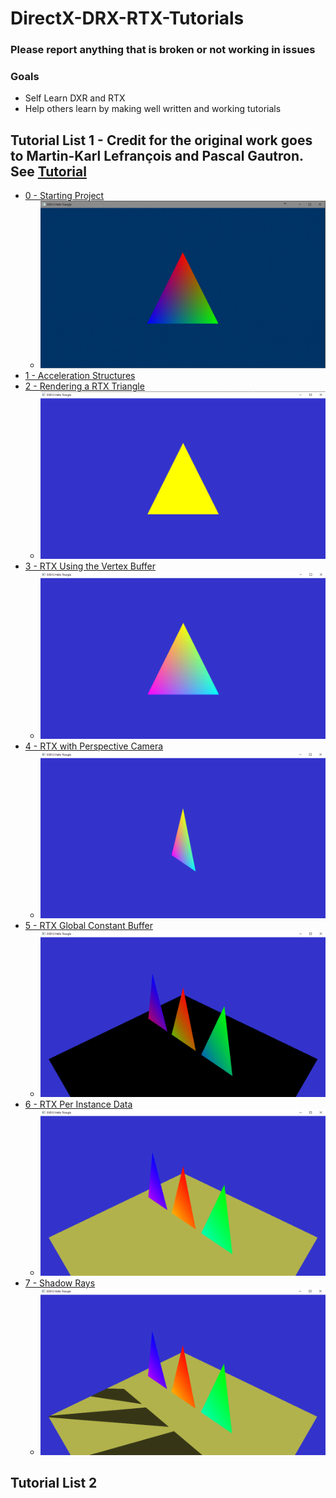 # DirectX-DRX-RTX-Tutorials

### Please report anything that is broken or not working in issues
### Goals
   * Self Learn DXR and RTX
   * Help others learn by making well written and working tutorials
## Tutorial List 1 - Credit for the original work goes to Martin-Karl Lefrançois and Pascal Gautron. See [Tutorial](https://developer.nvidia.com/rtx/raytracing/dxr/dx12-raytracing-tutorial-part-1)
* [0 - Starting Project](https://github.com/cpyburn/DirectX-RTX-Tutorials/tree/main/0%20-%20Starting%20Project)
    * ![](https://github.com/cpyburn/DirectX-RTX-Tutorials/blob/main/0%20-%20Starting%20Project/1.PNG)
* [1 - Acceleration Structures](https://github.com/cpyburn/DirectX-RTX-Tutorials/tree/main/1%20-%20Acceleration%20Structures)
* [2 - Rendering a RTX Triangle](https://github.com/cpyburn/DirectX-RTX-Tutorials/tree/main/2%20-%20Rendering%20a%20RTX%20Triangle)
    * ![](https://github.com/cpyburn/DirectX-RTX-Tutorials/blob/main/2%20-%20Rendering%20a%20RTX%20Triangle/14.1.PNG)
* [3 - RTX Using the Vertex Buffer](https://github.com/cpyburn/DirectX-RTX-Tutorials/tree/main/3%20-%20RTX%20Using%20the%20Vertex%20Buffer)
    * ![](https://github.com/cpyburn/DirectX-RTX-Tutorials/blob/main/3%20-%20RTX%20Using%20the%20Vertex%20Buffer/17.1.PNG)
* [4 - RTX with Perspective Camera](https://github.com/cpyburn/DirectX-RTX-Tutorials/tree/main/4%20-%20RTX%20with%20Perspective%20Camera)
   * ![](https://github.com/cpyburn/DirectX-RTX-Tutorials/blob/main/4%20-%20RTX%20with%20Perspective%20Camera/18.9.PNG)
* [5 - RTX Global Constant Buffer](https://github.com/cpyburn/DirectX-RTX-Tutorials/tree/main/5%20-%20RTX%20Global%20Constant%20Buffer)
  * ![](https://github.com/cpyburn/DirectX-RTX-Tutorials/blob/main/5%20-%20RTX%20Global%20Constant%20Buffer/19.13.PNG)
* [6 - RTX Per Instance Data](https://github.com/cpyburn/DirectX-RTX-Tutorials/tree/main/6%20-%20RTX%20Per%20Instance%20Data)
  * ![](https://github.com/cpyburn/DirectX-RTX-Tutorials/blob/main/6%20-%20RTX%20Per%20Instance%20Data/20.9.PNG)
* [7 - Shadow Rays](https://github.com/cpyburn/DirectX-RTX-Tutorials/tree/main/7%20-%20RTX%20Shadows)
  * ![](https://github.com/cpyburn/DirectX-RTX-Tutorials/blob/main/7%20-%20RTX%20Shadows/21.6.PNG)
## Tutorial List 2
